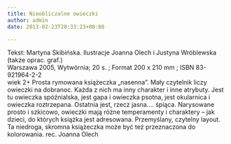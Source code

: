 ```yaml
---
title: Nieobliczalne owieczki
author: admin
date: 2013-02-23T20:33:23+00:00

---
```


  Tekst: Martyna Skibińska. Ilustracje Joanna Olech i Justyna Wróblewska (także oprac. graf.)<br /> Warszawa 2005, Wytwórnia; 20 s. ; Format 200 x 210 mm ; ISBN 83-921964-2-2<br /> wiek 2+
Prosta rymowana książeczka „nasenna”. Mały czytelnik liczy owieczki na dobranoc. Każda z nich ma inny charakter i inne atrybuty. Jest tu owieczka spóźnialska, jest gapa i owieczka psotna, jest okularnica i owieczka roztrzepana. Ostatnia jest, rzecz jasna&#8230;. śpiąca. Narysowane prosto i szkicowo, owieczki mają różne temperamenty i charaktery – jak dzieci, do których książka jest adresowana. Przemyślany, czytelny layout. Ta niedroga, skromna książeczka może być też przeznaczona do kolorowania.
rec. Joanna Olech
